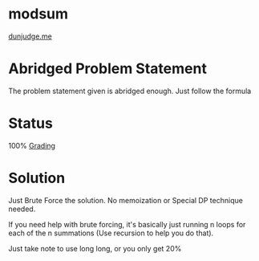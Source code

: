 # modsum
[dunjudge.me](https://dunjudge.me/analysis/problems/8/)

# Abridged Problem Statement
The problem statement given is abridged enough. Just follow the formula

# Status
100% [Grading](https://dunjudge.me/analysis/submissions/717816/)

# Solution
Just Brute Force the solution. No memoization or Special DP technique needed.

If you need help with brute forcing, it's basically just running n loops for each of the n summations (Use recursion to help you do that).

Just take note to use long long, or you only get 20%